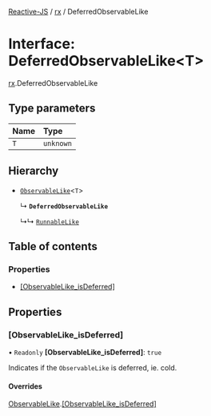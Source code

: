 [Reactive-JS](../README.md) / [rx](../modules/rx.md) / DeferredObservableLike

# Interface: DeferredObservableLike<T\>

[rx](../modules/rx.md).DeferredObservableLike

## Type parameters

| Name | Type |
| :------ | :------ |
| `T` | `unknown` |

## Hierarchy

- [`ObservableLike`](rx.ObservableLike.md)<`T`\>

  ↳ **`DeferredObservableLike`**

  ↳↳ [`RunnableLike`](rx.RunnableLike.md)

## Table of contents

### Properties

- [[ObservableLike\_isDeferred]](rx.DeferredObservableLike.md#[observablelike_isdeferred])

## Properties

### [ObservableLike\_isDeferred]

• `Readonly` **[ObservableLike\_isDeferred]**: ``true``

Indicates if the `ObservableLike` is deferred, ie. cold.

#### Overrides

[ObservableLike](rx.ObservableLike.md).[[ObservableLike_isDeferred]](rx.ObservableLike.md#[observablelike_isdeferred])
